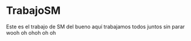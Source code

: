 TrabajoSM
=========

Este es el trabajo de SM del bueno aquí trabajamos todos juntos sin parar wooh oh ohoh oh oh

